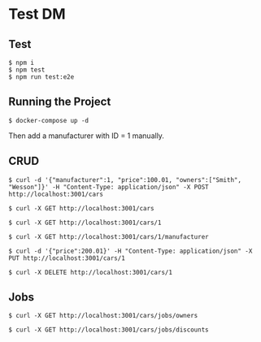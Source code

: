 # Test DM

## Test

```
$ npm i
$ npm test
$ npm run test:e2e
```

## Running the Project

```
$ docker-compose up -d
```

Then add a manufacturer with ID = 1 manually.

## CRUD

```
$ curl -d '{"manufacturer":1, "price":100.01, "owners":["Smith", "Wesson"]}' -H "Content-Type: application/json" -X POST http://localhost:3001/cars
```

```
$ curl -X GET http://localhost:3001/cars
```

```
$ curl -X GET http://localhost:3001/cars/1
```

```
$ curl -X GET http://localhost:3001/cars/1/manufacturer
```

```
$ curl -d '{"price":200.01}' -H "Content-Type: application/json" -X PUT http://localhost:3001/cars/1
```

```
$ curl -X DELETE http://localhost:3001/cars/1
```

## Jobs

```
$ curl -X GET http://localhost:3001/cars/jobs/owners
```

```
$ curl -X GET http://localhost:3001/cars/jobs/discounts
```
